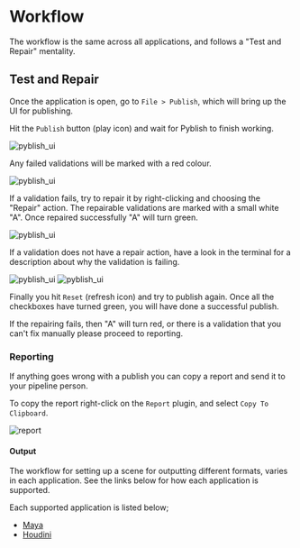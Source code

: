 # Workflow

The workflow is the same across all applications, and follows a "Test and Repair" mentality.

## Test and Repair

Once the application is open, go to ```File > Publish```, which will bring up the UI for publishing.

Hit the ```Publish``` button (play icon) and wait for Pyblish to finish working.

![pyblish_ui](pyblish_ui.png "pyblish UI screengrab")

Any failed validations will be marked with a red colour.

![pyblish_ui](validation_failed.png "validation_failed screengrab")

If a validation fails, try to repair it by right-clicking and choosing the "Repair" action. The repairable validations are marked with a small white "A". Once repaired successfully "A" will turn green.

![pyblish_ui](validation_repair.png "validation_repair screengrab")

If a validation does not have a repair action, have a look in the terminal for a description about why the validation is failing.

![pyblish_ui](no_action_validation.png "no_action_validation screengrab") ![pyblish_ui](terminal.png "terminal screengrab")

Finally you hit ```Reset``` (refresh icon) and try to publish again. Once all the checkboxes have turned green, you will have done a successful publish.

If the repairing fails, then "A" will turn red, or there is a validation that you can't fix manually please proceed to reporting.

### Reporting

If anything goes wrong with a publish you can copy a report and send it to your pipeline person.

To copy the report right-click on the ```Report``` plugin, and select ```Copy To Clipboard```.

![report](report.png "Report screengrab")

#### Output

The workflow for setting up a scene for outputting different formats, varies in each application.
See the links below for how each application is supported.

Each supported application is listed below;

- [Maya](maya.md)
- [Houdini](houdini.md)
